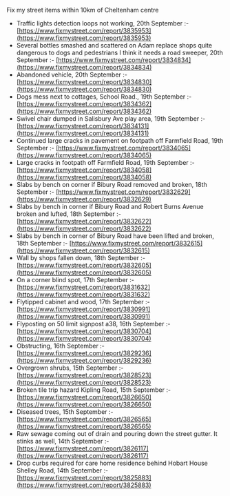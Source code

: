 Fix my street items within 10km of Cheltenham centre

<!-- fix_marker starts -->

- Traffic lights detection loops not working, 20th September :- [https://www.fixmystreet.com/report/3835953](https://www.fixmystreet.com/report/3835953)
- Several bottles smashed and scattered on Adam replace shops quite dangerous to dogs and pedestrians I think it needs a road sweeper, 20th September :- [https://www.fixmystreet.com/report/3834834](https://www.fixmystreet.com/report/3834834)
- Abandoned vehicle, 20th September :- [https://www.fixmystreet.com/report/3834830](https://www.fixmystreet.com/report/3834830)
- Dogs mess next to cottages, School Road., 19th September :- [https://www.fixmystreet.com/report/3834362](https://www.fixmystreet.com/report/3834362)
- Swivel chair dumped in Salisbury Ave play area, 19th September :- [https://www.fixmystreet.com/report/3834131](https://www.fixmystreet.com/report/3834131)
- Continued large cracks in pavement on footpath off Farmfield Road, 19th September :- [https://www.fixmystreet.com/report/3834065](https://www.fixmystreet.com/report/3834065)
- Large cracks in footpath off Farmfield Road, 19th September :- [https://www.fixmystreet.com/report/3834058](https://www.fixmystreet.com/report/3834058)
- Slabs by bench on corner if Bibury Road removed and broken, 18th September :- [https://www.fixmystreet.com/report/3832629](https://www.fixmystreet.com/report/3832629)
- Slabs by bench in corner if Bibury Road and Robert Burns Avenue broken and lufted, 18th September :- [https://www.fixmystreet.com/report/3832622](https://www.fixmystreet.com/report/3832622)
- Slabs by bench in corner of Bibury Road have been lifted and broken, 18th September :- [https://www.fixmystreet.com/report/3832615](https://www.fixmystreet.com/report/3832615)
- Wall by shops fallen down, 18th September :- [https://www.fixmystreet.com/report/3832605](https://www.fixmystreet.com/report/3832605)
- On a corner blind spot, 17th September :- [https://www.fixmystreet.com/report/3831632](https://www.fixmystreet.com/report/3831632)
- Flytipped cabinet and wood, 17th September :- [https://www.fixmystreet.com/report/3830991](https://www.fixmystreet.com/report/3830991)
- Flyposting on 50 limit signpost a38, 16th September :- [https://www.fixmystreet.com/report/3830704](https://www.fixmystreet.com/report/3830704)
- Obstructing, 16th September :- [https://www.fixmystreet.com/report/3829236](https://www.fixmystreet.com/report/3829236)
- Overgrown shrubs, 15th September :- [https://www.fixmystreet.com/report/3828523](https://www.fixmystreet.com/report/3828523)
- Broken tile trip hazard Kipling Road, 15th September :- [https://www.fixmystreet.com/report/3826650](https://www.fixmystreet.com/report/3826650)
- Diseased trees, 15th September :- [https://www.fixmystreet.com/report/3826565](https://www.fixmystreet.com/report/3826565)
- Raw sewage coming out of drain and pouring down the street gutter. It stinks as well, 14th September :- [https://www.fixmystreet.com/report/3826117](https://www.fixmystreet.com/report/3826117)
- Drop curbs required for care home residence behind Hobart House Shelley Road, 14th September :- [https://www.fixmystreet.com/report/3825883](https://www.fixmystreet.com/report/3825883)

<!-- fix_marker ends -->